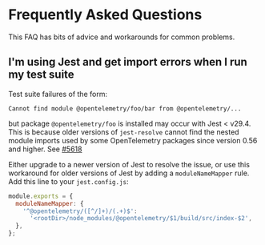 # Frequently Asked Questions

This FAQ has bits of advice and workarounds for common problems.

## I'm using Jest and get import errors when I run my test suite

Test suite failures of the form:

```text
Cannot find module @opentelemetry/foo/bar from @opentelemetry/...
```

but package `@opentelemetry/foo` is installed may occur with Jest < v29.4.
This is because older versions of `jest-resolve` cannot find the nested module
imports used by some OpenTelemetry packages since version 0.56 and higher.
See [#5618](https://github.com/open-telemetry/opentelemetry-js/issues/5618)

Either upgrade to a newer version of Jest to resolve the issue, or use this
workaround for older versions of Jest by adding a `moduleNameMapper` rule.
Add this line to your `jest.config.js`:

```javascript
module.exports = {
  moduleNameMapper: {
    '^@opentelemetry/([^/]+)/(.+)$':
      '<rootDir>/node_modules/@opentelemetry/$1/build/src/index-$2',
  },
};
```
